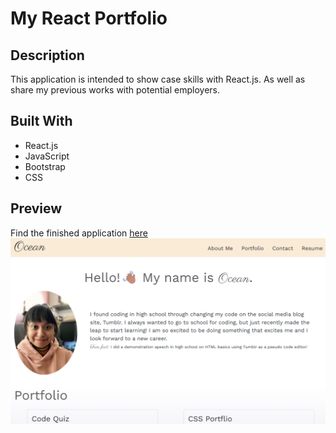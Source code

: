 # My React Portfolio

## Description
This application is intended to show case skills with React.js. As well as share my previous works with potential employers.

## Built With
* React.js
* JavaScript
* Bootstrap
* CSS

## Preview
Find the finished application [here](https://oceanlatte.github.io/my-react-portfolio/)
![react-portfolio-preview](./src/assets/images/oceans-portfolio.png)